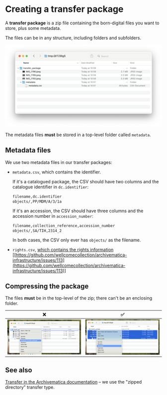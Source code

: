# Creating a transfer package

A **transfer package** is a zip file containing the born-digital files you want to store, plus some metadata.

The files can be in any structure, including folders and subfolders.

![An example transfer package. There's a folder called "transfer\_package", which contains three images and a folder called "metadata". The metadata folder contains a single file, metadata.csv.](../howto/transfer_package.png)

The metadata files **must** be stored in a top-level folder called `metadata`.

## Metadata files

We use two metadata files in our transfer packages:

*   `metadata.csv`, which contains the identifier.

    If it's a catalogued package, the CSV should have two columns and the catalogue identifier in `dc.identifier`:

    ```csv
    filename,dc.identifier
    objects/,PP/MDM/A/3/1a
    ```

    If it's an accession, the CSV should have three columns and the accession number in `accession_number`:

    ```csv
    filename,collection_reference,accession_number
    objects/,SA/TIH,2314_2
    ```

    In both cases, the CSV only ever has `objects/` as the filename.
* `rights.csv`, [which contains the rights information](https://app.gitbook.com/o/-LumfFcEMKx4gYXKAZTQ/s/ZZCA7ig38ZIKLAnLhUp8/) \[[https://github.com/wellcomecollection/archivematica-infrastructure/issues/113](https://github.com/wellcomecollection/archivematica-infrastructure/issues/113)]

## Compressing the package

The files **must** be in the top-level of the zip; there can't be an enclosing folder.

| ❌                                                                                                                                    | ✅                                                                                                                                  |
| ------------------------------------------------------------------------------------------------------------------------------------ | ---------------------------------------------------------------------------------------------------------------------------------- |
| ![Selecting the enclosing folder, then right-clicking and 'Compress folder', in the macOS Finder](../howto/transfer_package_bad.png) | ![Selecting all the top-level files, then right-clicking and 'Compress', in the macOS Finder.](../howto/transfer_package_good.png) |

## See also

[Transfer in the Archivematica documentation](https://www.archivematica.org/en/docs/archivematica-1.13/user-manual/transfer/transfer/#prepare-transfer) – we use the "zipped directory" transfer type.
